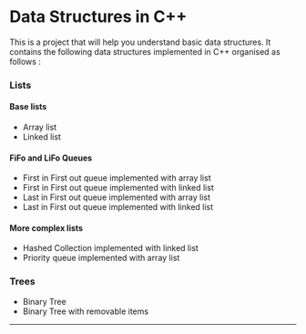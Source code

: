# Data Structures in C++

This is a project that will help you understand basic data structures. It contains the following data structures implemented in C++ organised as follows :

### Lists

#### Base lists

* Array list
* Linked list

#### FiFo and LiFo Queues
* First in First out queue implemented with array list
* First in First out queue implemented with linked list
* Last in First out queue implemented with array list
* Last in First out queue implemented with linked list

#### More complex lists
* Hashed Collection implemented with linked list
* Priority queue implemented with array list

### Trees

* Binary Tree
* Binary Tree with removable items

---
